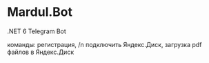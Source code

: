 # Mardul.Bot

 .NET 6 Telegram Bot 
 
 команды: регистрация, /n подключить Яндекс.Диск, загрузка pdf файлов в Яндекс.Диск
 
